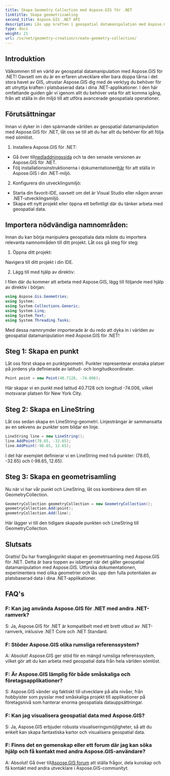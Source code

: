 ```yaml
---
title: Skapa Geometry Collection med Aspose.GIS för .NET
linktitle: Skapa geometrisamling
second_title: Aspose.GIS .NET API
description: Lås upp kraften i geospatial datamanipulation med Aspose.GIS för .NET. Skapa, visualisera och analysera platsbaserad data sömlöst i dina .NET-applikationer.
type: docs
weight: 21
url: /sv/net/geometry-creation/create-geometry-collection/
---
```


## Introduktion

Välkommen till en värld av geospatial datamanipulation med Aspose.GIS för .NET! Oavsett om du är en erfaren utvecklare eller bara doppa tårna i det stora havet av GIS, utrustar Aspose.GIS dig med de verktyg du behöver för att utnyttja kraften i platsbaserad data i dina .NET-applikationer. I den här omfattande guiden går vi igenom allt du behöver veta för att komma igång, från att ställa in din miljö till att utföra avancerade geospatiala operationer.

## Förutsättningar

Innan vi dyker in i den spännande världen av geospatial datamanipulation med Aspose.GIS för .NET, låt oss se till att du har allt du behöver för att följa med sömlöst.

1. Installera Aspose.GIS för .NET:

- Gå över till[nedladdningssida](https://releases.aspose.com/gis/net/) och ta den senaste versionen av Aspose.GIS för .NET.
-  Följ installationsinstruktionerna i dokumentationen[här](https://reference.aspose.com/gis/net/) för att ställa in Aspose.GIS i din .NET-miljö.

2. Konfigurera din utvecklingsmiljö:

- Starta din favorit-IDE, oavsett om det är Visual Studio eller någon annan .NET-utvecklingsmiljö.
- Skapa ett nytt projekt eller öppna ett befintligt där du tänker arbeta med geospatial data.

## Importera nödvändiga namnområden:

Innan du kan börja manipulera geospatiala data måste du importera relevanta namnområden till ditt projekt. Låt oss gå steg för steg:

1. Öppna ditt projekt:

Navigera till ditt projekt i din IDE.

2. Lägg till med hjälp av direktiv:

I filen där du kommer att arbeta med Aspose.GIS, lägg till följande med hjälp av direktiv i början:

```csharp
using Aspose.Gis.Geometries;
using System;
using System.Collections.Generic;
using System.Linq;
using System.Text;
using System.Threading.Tasks;
```

Med dessa namnrymder importerade är du redo att dyka in i världen av geospatial datamanipulation med Aspose.GIS för .NET!


## Steg 1: Skapa en punkt

Låt oss först skapa en punktgeometri. Punkter representerar enstaka platser på jordens yta definierade av latitud- och longitudkoordinater.

```csharp
Point point = new Point(40.7128, -74.006);
```

Här skapar vi en punkt med latitud 40.7128 och longitud -74.006, vilket motsvarar platsen för New York City.

## Steg 2: Skapa en LineString

Låt oss sedan skapa en LineString-geometri. Linjesträngar är sammansatta av en sekvens av punkter som bildar en linje.

```csharp
LineString line = new LineString();
line.AddPoint(78.65, -32.65);
line.AddPoint(-98.65, 12.65);
```

I det här exemplet definierar vi en LineString med två punkter: (78.65, -32.65) och (-98.65, 12.65).

## Steg 3: Skapa en geometrisamling

Nu när vi har vår punkt och LineString, låt oss kombinera dem till en GeometryCollection.

```csharp
GeometryCollection geometryCollection = new GeometryCollection();
geometryCollection.Add(point);
geometryCollection.Add(line);
```

Här lägger vi till den tidigare skapade punkten och LineString till GeometryCollection.

## Slutsats

Grattis! Du har framgångsrikt skapat en geometrisamling med Aspose.GIS för .NET. Detta är bara toppen av isberget när det gäller geospatial datamanipulation med Aspose.GIS. Utforska dokumentationen, experimentera med olika geometrier och lås upp den fulla potentialen av platsbaserad data i dina .NET-applikationer.

## FAQ's

### F: Kan jag använda Aspose.GIS för .NET med andra .NET-ramverk?

S: Ja, Aspose.GIS för .NET är kompatibelt med ett brett utbud av .NET-ramverk, inklusive .NET Core och .NET Standard.

### F: Stöder Aspose.GIS olika rumsliga referenssystem?

A: Absolut! Aspose.GIS ger stöd för en mängd rumsliga referenssystem, vilket gör att du kan arbeta med geospatial data från hela världen sömlöst.

### F: Är Aspose.GIS lämplig för både småskaliga och företagsapplikationer?

S: Aspose.GIS vänder sig faktiskt till utvecklare på alla nivåer, från hobbyister som pysslar med småskaliga projekt till applikationer på företagsnivå som hanterar enorma geospatiala datauppsättningar.

### F: Kan jag visualisera geospatial data med Aspose.GIS?

S: Ja, Aspose.GIS erbjuder robusta visualiseringsmöjligheter, så att du enkelt kan skapa fantastiska kartor och visualisera geospatial data.

### F: Finns det en gemenskap eller ett forum där jag kan söka hjälp och få kontakt med andra Aspose.GIS-användare?

 A: Absolut! Gå över till[Aspose.GIS forum](https://forum.aspose.com/c/gis/33) att ställa frågor, dela kunskap och få kontakt med andra utvecklare i Aspose.GIS-communityt.
